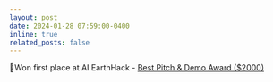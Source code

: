 ```yaml
---
layout: post
date: 2024-01-28 07:59:00-0400
inline: true
related_posts: false
---
```


🎉Won first place at AI EarthHack - <a href="assets/pdf/BestPitch" target="_blank">Best Pitch & Demo Award ($2000)
